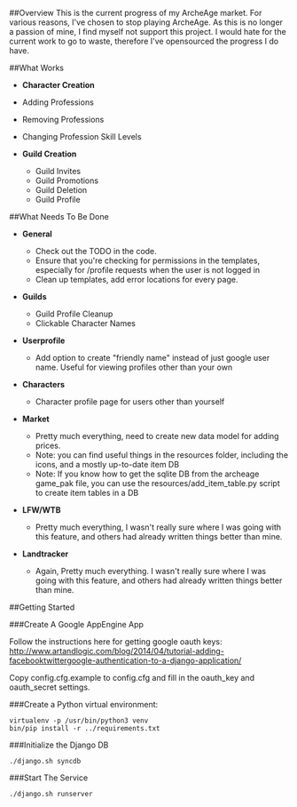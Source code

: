 ##Overview
This is the current progress of my ArcheAge market. For various reasons, I've chosen to stop playing ArcheAge. As this is no longer a passion of mine, I find myself not support this project.
I would hate for the current work to go to waste, therefore I've opensourced the progress I do have.

##What Works

* **Character Creation**
 * Adding Professions
  * Removing Professions
  * Changing Profession Skill Levels

* **Guild Creation**
  * Guild Invites
  * Guild Promotions
  * Guild Deletion
  * Guild Profile

##What Needs To Be Done
* **General**
  * Check out the TODO in the code.
  * Ensure that you're checking for permissions in the templates, especially for /profile requests when the user is not logged in
  * Clean up templates, add error locations for every page.

* **Guilds**
  * Guild Profile Cleanup
  * Clickable Character Names

* **Userprofile**
  * Add option to create "friendly name" instead of just google user name. Useful for viewing profiles other than your own

* **Characters**
  * Character profile page for users other than yourself

* **Market**
  * Pretty much everything, need to create new data model for adding prices.
  * Note: you can find useful things in the resources folder, including the icons, and a mostly up-to-date item DB
  * Note: If you know how to get the sqlite DB from the archeage game_pak file, you can use the resources/add_item_table.py script to create item tables in a DB

* **LFW/WTB**
  * Pretty much everything, I wasn't really sure where I was going with this feature, and others had already written things better than mine.

* **Landtracker**
  * Again, Pretty much everything. I wasn't really sure where I was going with this feature, and others had already written things better than mine.

##Getting Started

###Create A Google AppEngine App

Follow the instructions here for getting google oauth keys: http://www.artandlogic.com/blog/2014/04/tutorial-adding-facebooktwittergoogle-authentication-to-a-django-application/

Copy config.cfg.example to config.cfg and fill in the oauth_key and oauth_secret settings.

###Create a Python virtual environment:

```
virtualenv -p /usr/bin/python3 venv
bin/pip install -r ../requirements.txt
```

###Initialize the Django DB
```
./django.sh syncdb
```

###Start The Service
```
./django.sh runserver
```
